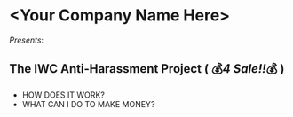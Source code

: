 # &lt;Your Company Name Here>
_Presents_: 
## The IWC Anti-Harassment Project ( :moneybag:_4 Sale!!_:moneybag: )

- HOW DOES IT WORK?
- WHAT CAN I DO TO MAKE MONEY?

